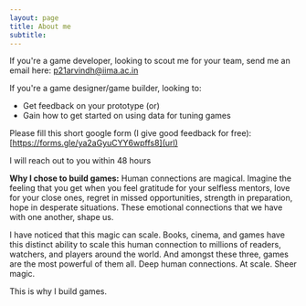 ```yaml
---
layout: page
title: About me
subtitle:
---
```


If you're a game developer, looking to scout me for your team, send me an email here: [p21arvindh@iima.ac.in](mailto:p21arvindh@iima.ac.in)

If you're a game designer/game builder, looking to:
- Get feedback on your prototype (or)
- Gain how to get started on using data for tuning games

Please fill this short google form (I give good feedback for free): [https://forms.gle/ya2aGyuCYY6wpffs8](url)

I will reach out to you within 48 hours

**Why I chose to build games:**
Human connections are magical. Imagine the feeling that you get when you feel gratitude for your selfless mentors, love for your close ones, regret in missed opportunities, strength in preparation, hope in desperate situations. These emotional connections that we have with one another, shape us. 

I have noticed that this magic can scale. Books, cinema, and games have this distinct ability to scale this human connection to millions of readers, watchers, and players around the world. And amongst these three, games are the most powerful of them all. Deep human connections. At scale. Sheer magic.

This is why I build games.
